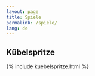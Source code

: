 ```yaml
---
layout: page
title: Spiele
permalink: /spiele/
lang: de
---
```


## Kübelspritze

{% include kuebelspritze.html %}
